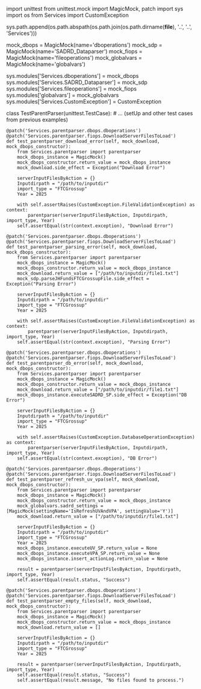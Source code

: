 import unittest
from unittest.mock import MagicMock, patch
import sys
import os
from Services import CustomException

sys.path.append(os.path.abspath(os.path.join(os.path.dirname(__file__), '..', '..', 'Services')))

mock_dbops = MagicMock(name='dboperations')
mock_sdp = MagicMock(name='SADRD_Dataparser')
mock_fiops = MagicMock(name='fileoperations')
mock_globalvars = MagicMock(name='globalvars')

sys.modules['Services.dboperations'] = mock_dbops
sys.modules['Services.SADRD_Dataparser'] = mock_sdp
sys.modules['Services.fileoperations'] = mock_fiops
sys.modules['globalvars'] = mock_globalvars
sys.modules['Services.CustomException'] = CustomException

class TestParentParser(unittest.TestCase):
    # ... (setUp and other test cases from previous examples)

    @patch('Services.parentparser.dbops.dboperations')
    @patch('Services.parentparser.fiops.DownloadServerFilesToLoad')
    def test_parentparser_download_error(self, mock_download, mock_dbops_constructor):
        from Services.parentparser import parentparser
        mock_dbops_instance = MagicMock()
        mock_dbops_constructor.return_value = mock_dbops_instance
        mock_download.side_effect = Exception("Download Error")

        serverInputFilesByAction = {}
        Inputdirpath = "/path/to/inputdir"
        import_type = "FTCGrossup"
        Year = 2025

        with self.assertRaises(CustomException.FileValidationException) as context:
            parentparser(serverInputFilesByAction, Inputdirpath, import_type, Year)
        self.assertEqual(str(context.exception), "Download Error")

    @patch('Services.parentparser.dbops.dboperations')
    @patch('Services.parentparser.fiops.DownloadServerFilesToLoad')
    def test_parentparser_parsing_error(self, mock_download, mock_dbops_constructor):
        from Services.parentparser import parentparser
        mock_dbops_instance = MagicMock()
        mock_dbops_constructor.return_value = mock_dbops_instance
        mock_download.return_value = ["/path/to/inputdir/file1.txt"]
        mock_sdp.parseJHFundsFTCGrossupFile.side_effect = Exception("Parsing Error")

        serverInputFilesByAction = {}
        Inputdirpath = "/path/to/inputdir"
        import_type = "FTCGrossup"
        Year = 2025

        with self.assertRaises(CustomException.FileValidationException) as context:
            parentparser(serverInputFilesByAction, Inputdirpath, import_type, Year)
        self.assertEqual(str(context.exception), "Parsing Error")

    @patch('Services.parentparser.dbops.dboperations')
    @patch('Services.parentparser.fiops.DownloadServerFilesToLoad')
    def test_parentparser_db_error(self, mock_download, mock_dbops_constructor):
        from Services.parentparser import parentparser
        mock_dbops_instance = MagicMock()
        mock_dbops_constructor.return_value = mock_dbops_instance
        mock_download.return_value = ["/path/to/inputdir/file1.txt"]
        mock_dbops_instance.executeSADRD_SP.side_effect = Exception("DB Error")

        serverInputFilesByAction = {}
        Inputdirpath = "/path/to/inputdir"
        import_type = "FTCGrossup"
        Year = 2025

        with self.assertRaises(CustomException.DatabaseOperationException) as context:
            parentparser(serverInputFilesByAction, Inputdirpath, import_type, Year)
        self.assertEqual(str(context.exception), "DB Error")

    @patch('Services.parentparser.dbops.dboperations')
    @patch('Services.parentparser.fiops.DownloadServerFilesToLoad')
    def test_parentparser_refresh_uv_vpa(self, mock_download, mock_dbops_constructor):
        from Services.parentparser import parentparser
        mock_dbops_instance = MagicMock()
        mock_dbops_constructor.return_value = mock_dbops_instance
        mock_globalvars.sadrd_settings = [MagicMock(settingName='IsRefreshUVAndVPA', settingValue='Y')]
        mock_download.return_value = ["/path/to/inputdir/file1.txt"]

        serverInputFilesByAction = {}
        Inputdirpath = "/path/to/inputdir"
        import_type = "FTCGrossup"
        Year = 2025
        mock_dbops_instance.executeUV_SP.return_value = None
        mock_dbops_instance.executeVPA_SP.return_value = None
        mock_dbops_instance.insert_actionLog.return_value = None

        result = parentparser(serverInputFilesByAction, Inputdirpath, import_type, Year)
        self.assertEqual(result.status, "Success")

    @patch('Services.parentparser.dbops.dboperations')
    @patch('Services.parentparser.fiops.DownloadServerFilesToLoad')
    def test_parentparser_empty_files(self, mock_download, mock_dbops_constructor):
        from Services.parentparser import parentparser
        mock_dbops_instance = MagicMock()
        mock_dbops_constructor.return_value = mock_dbops_instance
        mock_download.return_value = []

        serverInputFilesByAction = {}
        Inputdirpath = "/path/to/inputdir"
        import_type = "FTCGrossup"
        Year = 2025

        result = parentparser(serverInputFilesByAction, Inputdirpath, import_type, Year)
        self.assertEqual(result.status, "Success")
        self.assertEqual(result.message, "No files found to process.")
